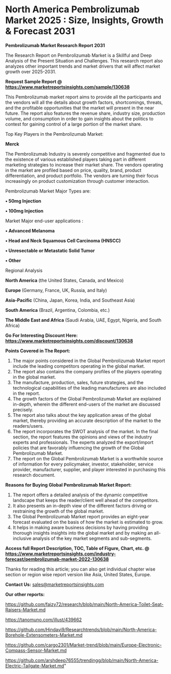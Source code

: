 # North America Pembrolizumab Market 2025 : Size, Insights, Growth & Forecast 2031

<strong>Pembrolizumab Market Research Report 2031</strong>

The Research Report on Pembrolizumab Market is a Skillful and Deep Analysis of the Present Situation and Challenges. This research report also analyzes other important trends and market drivers that will affect market growth over 2025-2031.

<strong>Request Sample Report @ <a href=https://www.marketreportsinsights.com/sample/130638>https://www.marketreportsinsights.com/sample/130638</a></strong>

This Pembrolizumab market report aims to provide all the participants and the vendors will all the details about growth factors, shortcomings, threats, and the profitable opportunities that the market will present in the near future. The report also features the revenue share, industry size, production volume, and consumption in order to gain insights about the politics to contest for gaining control of a large portion of the market share.

Top Key Players in the Pembrolizumab Market:

<strong>Merck</strong>

The Pembrolizumab Industry is severely competitive and fragmented due to the existence of various established players taking part in different marketing strategies to increase their market share. The vendors operating in the market are profiled based on price, quality, brand, product differentiation, and product portfolio. The vendors are turning their focus increasingly on product customization through customer interaction.

Pembrolizumab Market Major Types are:

<strong>• 50mg Injection

• 100mg Injection</strong>

Market Major end-user applications :

<strong>• Advanced Melanoma

• Head and Neck Squamous Cell Carcinoma (HNSCC)

• Unresectable or Metastatic Solid Tumor

• Other</strong>

Regional Analysis

</u><strong><b>North America</b></strong> (the United States, Canada, and Mexico)

<strong><b>Europe </b></strong>(Germany, France, UK, Russia, and Italy)

<strong><b>Asia-Pacific</b></strong> (China, Japan, Korea, India, and Southeast Asia)

<strong><b>South America</b></strong> (Brazil, Argentina, Colombia, etc.)

<strong><b>The Middle East and Africa</b></strong> (Saudi Arabia, UAE, Egypt, Nigeria, and South Africa)

<strong>Go For Interesting Discount Here: <a href=https://www.marketreportsinsights.com/discount/130638>https://www.marketreportsinsights.com/discount/130638</a></strong>

<strong>Points Covered in The Report:</strong>
<ol>
  <li>The major points considered in the Global Pembrolizumab Market report include the leading competitors operating in the global market.</li>
  <li>The report also contains the company profiles of the players operating in the global market.</li>
  <li>The manufacture, production, sales, future strategies, and the technological capabilities of the leading manufacturers are also included in the report.</li>
  <li>The growth factors of the Global Pembrolizumab Market are explained in-depth, wherein the different end-users of the market are discussed precisely.</li>
  <li>The report also talks about the key application areas of the global market, thereby providing an accurate description of the market to the readers/users.</li>
  <li>The report incorporates the SWOT analysis of the market. In the final section, the report features the opinions and views of the industry experts and professionals. The experts analyzed the export/import policies that are favorably influencing the growth of the Global Pembrolizumab Market.</li>
  <li>The report on the Global Pembrolizumab Market is a worthwhile source of information for every policymaker, investor, stakeholder, service provider, manufacturer, supplier, and player interested in purchasing this research document.</li>
</ol>
<strong>Reasons for Buying Global Pembrolizumab Market Report:</strong>

<ol>
  <li>The report offers a detailed analysis of the dynamic competitive landscape that keeps the reader/client well ahead of the competitors.</li>
  <li>It also presents an in-depth view of the different factors driving or restraining the growth of the global market.</li>
  <li>The Global Pembrolizumab Market report provides an eight-year forecast evaluated on the basis of how the market is estimated to grow.</li>
  <li>It helps in making aware business decisions by having providing thorough insights insights into the global market and by making an all-inclusive analysis of the key market segments and sub-segments.</li>
</ol>
<strong>Access full Report Description, TOC, Table of Figure, Chart, etc. @ <a href=https://www.marketreportsinsights.com/industry-forecast/pembrolizumab-market-2022-130638>https://www.marketreportsinsights.com/industry-forecast/pembrolizumab-market-2022-130638</a></strong>


Thanks for reading this article; you can also get individual chapter wise section or region wise report version like Asia, United States, Europe.

<strong>Contact Us:</strong>
sales@marketreportsinsights.com

<strong>Our other reports:</strong>

<a href=https://github.com/faizy72/research/blob/main/North-America-Toilet-Seat-Raisers-Market.md>https://github.com/faizy72/research/blob/main/North-America-Toilet-Seat-Raisers-Market.md</a>

<a href=https://tanomuno.com/illust/439662>https://tanomuno.com/illust/439662</a>

<a href=https://github.com/Hindavi9/Researchtrends/blob/main/North-America-Borehole-Extensometers-Market.md>https://github.com/Hindavi9/Researchtrends/blob/main/North-America-Borehole-Extensometers-Market.md</a>

<a href=https://github.com/cargo2301/Market-trend/blob/main/Europe-Electronic-Compass-Sensor-Market.md>https://github.com/cargo2301/Market-trend/blob/main/Europe-Electronic-Compass-Sensor-Market.md</a>

<a href=https://github.com/arshdeep76555/trendingg/blob/main/North-America-Electric-Tailgate-Market.md>https://github.com/arshdeep76555/trendingg/blob/main/North-America-Electric-Tailgate-Market.md</a>"
